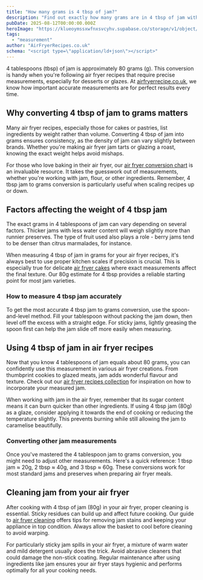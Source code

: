 ```yaml
---
title: "How many grams is 4 tbsp of jam?"
description: "Find out exactly how many grams are in 4 tbsp of jam with our easy UK conversion guide. Perfect for air fryer recipes!"
pubDate: 2025-08-12T00:00:00.000Z
heroImage: "https://klueoymssxwfnxsvcyhv.supabase.co/storage/v1/object/public/md/how-many-grams-is-4-tbsp-of-jam-37f00724.webp"
tags:
  - "measurement"
author: "AirFryerRecipes.co.uk"
schema: "<script type=\"application/ld+json\"></script>"
---
```


<p>4 tablespoons (tbsp) of jam is approximately 80 grams (g). This conversion is handy when you're following air fryer recipes that require precise measurements, especially for desserts or glazes. At <a href=https://www.airfryerrecipe.co.uk>airfryerrecipe.co.uk</a>, we know how important accurate measurements are for perfect results every time.</p>

<h2>Why converting 4 tbsp of jam to grams matters</h2>
<p>Many air fryer recipes, especially those for cakes or pastries, list ingredients by weight rather than volume. Converting 4 tbsp of jam into grams ensures consistency, as the density of jam can vary slightly between brands. Whether you're making air fryer jam tarts or glazing a roast, knowing the exact weight helps avoid mishaps.</p>
<p>For those who love baking in their air fryer, our <a href=https://www.airfryerrecipe.co.uk/air-fryer-conversion-chart>air fryer conversion chart</a> is an invaluable resource. It takes the guesswork out of measurements, whether you're working with jam, flour, or other ingredients. Remember, 4 tbsp jam to grams conversion is particularly useful when scaling recipes up or down.</p>

<h2>Factors affecting the weight of 4 tbsp jam</h2>
<p>The exact grams in 4 tablespoons of jam can vary depending on several factors. Thicker jams with less water content will weigh slightly more than runnier preserves. The type of fruit used also plays a role - berry jams tend to be denser than citrus marmalades, for instance.</p>
<p>When measuring 4 tbsp of jam in grams for your air fryer recipes, it's always best to use proper kitchen scales if precision is crucial. This is especially true for delicate <a href=https://www.airfryerrecipe.co.uk/recipe-category/cakes>air fryer cakes</a> where exact measurements affect the final texture. Our 80g estimate for 4 tbsp provides a reliable starting point for most jam varieties.</p>

<h3>How to measure 4 tbsp jam accurately</h3>
<p>To get the most accurate 4 tbsp jam to grams conversion, use the spoon-and-level method. Fill your tablespoon without packing the jam down, then level off the excess with a straight edge. For sticky jams, lightly greasing the spoon first can help the jam slide off more easily when measuring.</p>

<h2>Using 4 tbsp of jam in air fryer recipes</h2>
<p>Now that you know 4 tablespoons of jam equals about 80 grams, you can confidently use this measurement in various air fryer creations. From thumbprint cookies to glazed meats, jam adds wonderful flavour and texture. Check out our <a href=https://www.airfryerrecipe.co.uk/recipes>air fryer recipes collection</a> for inspiration on how to incorporate your measured jam.</p>
<p>When working with jam in the air fryer, remember that its sugar content means it can burn quicker than other ingredients. If using 4 tbsp jam (80g) as a glaze, consider applying it towards the end of cooking or reducing the temperature slightly. This prevents burning while still allowing the jam to caramelise beautifully.</p>

<h3>Converting other jam measurements</h3>
<p>Once you've mastered the 4 tablespoon jam to grams conversion, you might need to adjust other measurements. Here's a quick reference: 1 tbsp jam ≈ 20g, 2 tbsp ≈ 40g, and 3 tbsp ≈ 60g. These conversions work for most standard jams and preserves when preparing air fryer meals.</p>

<h2>Cleaning jam from your air fryer</h2>
<p>After cooking with 4 tbsp of jam (80g) in your air fryer, proper cleaning is essential. Sticky residues can build up and affect future cooking. Our guide to <a href=https://www.airfryerrecipe.co.uk/air-fryer-cleaner>air fryer cleaning</a> offers tips for removing jam stains and keeping your appliance in top condition. Always allow the basket to cool before cleaning to avoid warping.</p>
<p>For particularly sticky jam spills in your air fryer, a mixture of warm water and mild detergent usually does the trick. Avoid abrasive cleaners that could damage the non-stick coating. Regular maintenance after using ingredients like jam ensures your air fryer stays hygienic and performs optimally for all your cooking needs.</p>